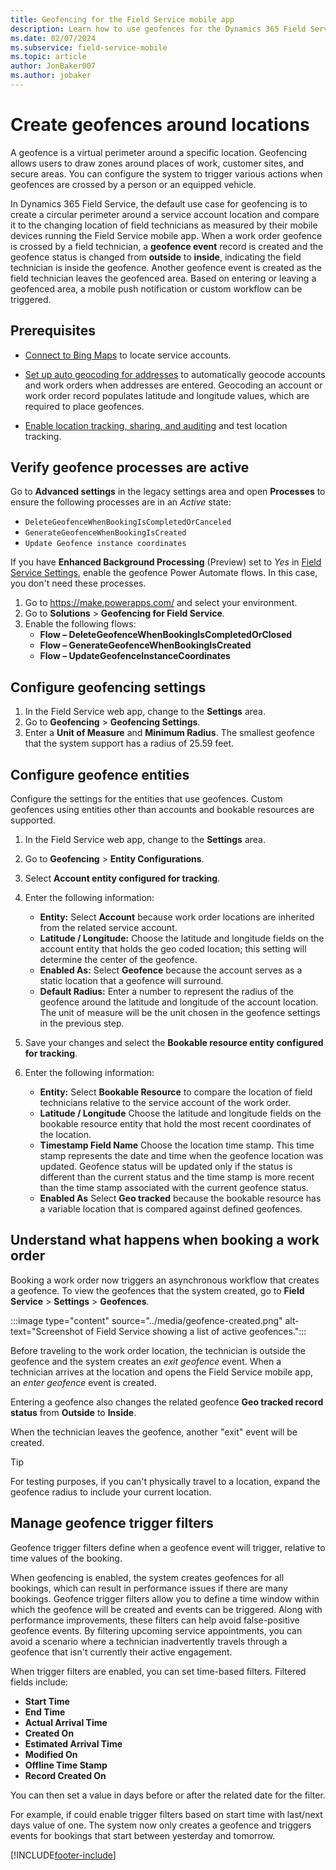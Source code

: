 ```yaml
---
title: Geofencing for the Field Service mobile app
description: Learn how to use geofences for the Dynamics 365 Field Service mobile app.
ms.date: 02/07/2024
ms.subservice: field-service-mobile
ms.topic: article
author: JonBaker007
ms.author: jobaker
---
```


# Create geofences around locations

A geofence is a virtual perimeter around a specific location. Geofencing allows users to draw zones around places of work, customer sites, and secure areas. You can configure the system to trigger various actions when geofences are crossed by a person or an equipped vehicle.

In Dynamics 365 Field Service, the default use case for geofencing is to create a circular perimeter around a service account location and compare it to the changing location of field technicians as measured by their mobile devices running the Field Service mobile app. When a work order geofence is crossed by a field technician, a **geofence event** record is created and the geofence status is changed from **outside** to **inside**, indicating the field technician is inside the geofence. Another geofence event is created as the field technician leaves the geofenced area. Based on entering or leaving a geofenced area, a mobile push notification or custom workflow can be triggered.

## Prerequisites

- [Connect to Bing Maps](field-service-maps-address-locations.md#connect-to-maps) to locate service accounts.

- [Set up auto geocoding for addresses](turn-on-auto-geocoding.md) to automatically geocode accounts and work orders when addresses are entered. Geocoding an account or work order record populates latitude and longitude values, which are required to place geofences.

- [Enable location tracking, sharing, and auditing](track-technician-location.md) and test location tracking.

## Verify geofence processes are active

Go to **Advanced settings** in the legacy settings area and open **Processes** to ensure the following processes are in an *Active* state:

- ```DeleteGeofenceWhenBookingIsCompletedOrCanceled```
- ```GenerateGeofenceWhenBookingIsCreated```
- ```Update Geofence instance coordinates```

If you have **Enhanced Background Processing** (Preview) set to _Yes_ in [Field Service Settings](./configure-default-settings.md#other-settings), enable the geofence Power Automate flows. In this case, you don't need these processes.

1. Go to https://make.powerapps.com/ and select your environment.
1. Go to **Solutions** > **Geofencing for Field Service**.
1. Enable the following flows:
   - **Flow – DeleteGeofenceWhenBookingIsCompletedOrClosed**
   - **Flow – GenerateGeofenceWhenBookingIsCreated**
   - **Flow – UpdateGeofenceInstanceCoordinates**

## Configure geofencing settings

1. In the Field Service web app, change to the **Settings** area.
1. Go to **Geofencing** > **Geofencing Settings**.
1. Enter a **Unit of Measure** and **Minimum Radius**. The smallest geofence that the system support has a radius of 25.59 feet.

## Configure geofence entities

Configure the settings for the entities that use geofences. Custom geofences using entities other than accounts and bookable resources are supported.

1. In the Field Service web app, change to the **Settings** area.
1. Go to **Geofencing** > **Entity Configurations**.
1. Select **Account entity configured for tracking**.
1. Enter the following information:

   - **Entity:** Select **Account** because work order locations are inherited from the related service account.
   - **Latitude / Longitude:** Choose the latitude and longitude fields on the account entity that holds the geo coded location; this setting will determine the center of the geofence.
   - **Enabled As:** Select **Geofence** because the account serves as a static location that a geofence will surround.
   - **Default Radius:** Enter a number to represent the radius of the geofence around the latitude and longitude of the account location. The unit of measure will be the unit chosen in the geofence settings in the previous step.

1. Save your changes and select the **Bookable resource entity configured for tracking**.
1. Enter the following information:

   - **Entity:** Select **Bookable Resource** to compare the location of field technicians relative to the service account of the work order.
   - **Latitude / Longitude** Choose the latitude and longitude fields on the bookable resource entity that hold the most recent coordinates of the location.
   - **Timestamp Field Name** Choose the location time stamp. This time stamp represents the date and time when the geofence location was updated. Geofence status will be updated only if the status is different than the current status and the time stamp is more recent than the time stamp associated with the current geofence status.
   - **Enabled As** Select **Geo tracked** because the bookable resource has a variable location that is compared against defined geofences.

## Understand what happens when booking a work order

Booking a work order now triggers an asynchronous workflow that creates a geofence. To view the geofences that the system created, go to **Field Service** > **Settings** > **Geofences**.

:::image type="content" source="../media/geofence-created.png" alt-text="Screenshot of Field Service showing a list of active geofences.":::

Before traveling to the work order location, the technician is outside the geofence and the system creates an *exit geofence* event. When a technician arrives at the location and opens the Field Service mobile app, an *enter geofence* event is created.

Entering a geofence also changes the related geofence **Geo tracked record status** from **Outside** to **Inside**.

When the technician leaves the geofence, another "exit" event will be created.

> [!TIP]
> For testing purposes, if you can't physically travel to a location, expand the geofence radius to include your current location.

## Manage geofence trigger filters

Geofence trigger filters define when a geofence event will trigger, relative to time values of the booking.

When geofencing is enabled, the system creates geofences for all bookings, which can result in performance issues if there are many bookings. Geofence trigger filters allow you to define a time window within which the geofence will be created and events can be triggered. Along with performance improvements, these filters can help avoid false-positive geofence events. By filtering upcoming service appointments, you can avoid a scenario where a technician inadvertently travels through a geofence that isn't currently their active engagement.  

When trigger filters are enabled, you can set time-based filters. Filtered fields include:

- **Start Time**
- **End Time**
- **Actual Arrival Time**
- **Created On**
- **Estimated Arrival Time**
- **Modified On**
- **Offline Time Stamp**
- **Record Created On**

You can then set a value in days before or after the related date for the filter.

For example, if could enable trigger filters based on start time with last/next days value of one. The system now only creates a geofence and triggers events for bookings that start between yesterday and tomorrow.

[!INCLUDE[footer-include](../../includes/footer-banner.md)]
